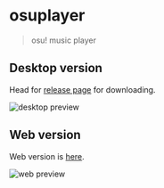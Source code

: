 # osuplayer

> osu! music player

## Desktop version

Head for [release page](https://maple3142.github.io/osuplayer/) for downloading.

![desktop preview](https://i.imgur.com/OkoyIH5.png)

## Web version

Web version is [here](https://maple3142.github.io/osuplayer/).

![web preview](https://i.imgur.com/x5Y84TM.png)
